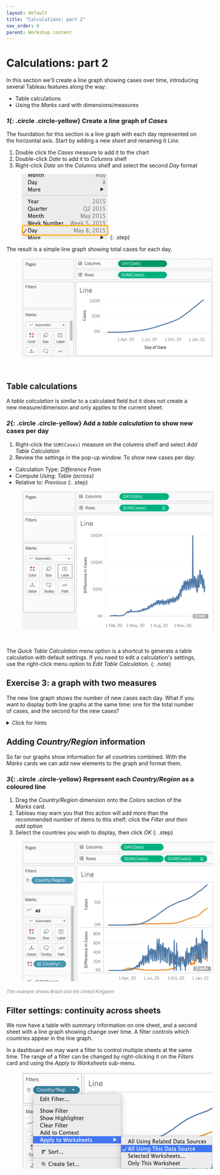 ```yaml
---
layout: default
title: "Calculations: part 2" 
nav_order: 8
parent: Workshop content
---
```

# Calculations: part 2
In this section we'll create a line graph showing cases over time, introducing several Tableau features along the way:
- Table calculations
- Using the _Marks_ card with dimensions/measures 

### *1*{: .circle .circle-yellow} Create a line graph of _Cases_ 
The foundation for this section is a line graph with each day represented on the horizontal axis. Start by adding a new _sheet_ and renaming it _Line_.
1. Double click the _Cases_ measure to add it to the chart
2. Double-click _Date_ to add it to _Columns_ shelf
3. Right-click _Date_ on the _Columns_ shelf and select the second _Day_ format
<img style="margin-left:40px; margin-bottom:10px margin-top: 10px" src="images/date-type.png"/>
{: .step}

The result is a simple line graph showing total cases for each day.

<img style="margin-left:40px; margin-bottom:30px" src="images/line-1.png"/>


## Table calculations 
A _table calculation_ is similar to a calculated field but it does not create a new measure/dimension and only applies to the current sheet. 


### *2*{: .circle .circle-yellow} Add a _table calculation_ to show new cases per day
1. Right-click the `SUM(Cases)` measure on the columns shelf and select _Add Table Calculation_
2. Review the settings in the pop-up window. To show new cases per day:
  - Calculation Type: _Difference From_
  - Compute Using: _Table (across)_
  - Relative to: _Previous_
{: .step}

<img style="margin-left:40px; margin-bottom:30px" src="images/line-2.png"/>

The _Quick Table Calculation_ menu option is a shortcut to generate a table calculation with default settings. If you need to edit a calculation's settings, use the right-click menu option to _Edit Table Calculation_.
{: .note}
 
## Exercise 3: a graph with two measures
The new line graph shows the number of new cases each day. What if you want to display both line graphs at the same time: one for the total number of cases, and the second for the new cases?

<details>
<summary>Click for hints</summary>
<br>
The same measure can be added to a display more than once, with different calculations and formatting options applied to it each time.
</details>

## Adding _Country/Region_ information
So far our graphs show information for all countries combined. With the _Marks_ cards we can add new elements to the graph and format them.

### *3*{: .circle .circle-yellow} Represent each _Country/Region_ as a coloured line 
1. Drag the _Country/Region_ dimension onto the _Colors_ section of the _Marks_ card.
2. Tableau may warn you that this action will add more than the recommended number of items to this shelf; click the _Filter and then add_ option
3. Select the countries you wish to display, then click _OK_
{: .step}

<img style="margin-left:40px" src="images/line-3.png"/>

 <span style="font-size: smaller; font-style: italic; color:grey">This example shows Brazil and the United Kingdom</span>

## Filter settings: continuity across sheets
We now have a table with summary information on one sheet, and a second sheet with a line graph showing change over time. A filter controls which countries appear in the line graph. 

In a dashboard we may want a filter to control multiple sheets at the same time. The range of a filter can be changed by right-clicking it on the _Filters_ card and using the _Apply to Worksheets_ sub-menu.

<img style="margin-left:40px; margin-bottom:30px" src="images/filter-options.png"/>


